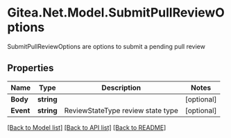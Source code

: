 # Gitea.Net.Model.SubmitPullReviewOptions
SubmitPullReviewOptions are options to submit a pending pull review

## Properties

Name | Type | Description | Notes
------------ | ------------- | ------------- | -------------
**Body** | **string** |  | [optional] 
**Event** | **string** | ReviewStateType review state type | [optional] 

[[Back to Model list]](../README.md#documentation-for-models) [[Back to API list]](../README.md#documentation-for-api-endpoints) [[Back to README]](../README.md)

